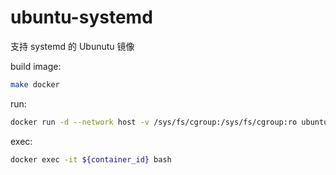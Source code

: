 # ubuntu-systemd

支持 systemd 的 Ubunutu 镜像

build image:

```sh
make docker
```

run:

```sh
docker run -d --network host -v /sys/fs/cgroup:/sys/fs/cgroup:ro ubuntu/systemd:latest
```

exec:

```sh
docker exec -it ${container_id} bash
```
